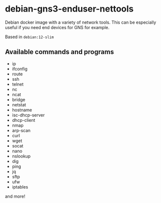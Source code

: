 # debian-gns3-enduser-nettools

Debian docker image with a variety of network tools. This can be especially useful if you need end devices for GNS for example.

Based in `debian:12-slim`

## Available commands and programs
- ip
- ifconfig
- route
- ssh
- telnet
- nc
- ncat
- bridge
- netstat
- hostname
- isc-dhcp-server
- dhcp-client
- nmap
- arp-scan
- curl
- wget
- socat
- nano
- nslookup
- dig
- ping
- jq
- sftp 
- ufw
- iptables

and more! 

